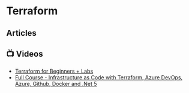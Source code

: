 # Terraform

## Articles

## 📺 Videos
- [Terraform for Beginners + Labs](https://www.youtube.com/watch?v=YcJ9IeukJL8)
- [Full Course - Infrastructure as Code with Terraform, Azure DevOps, Azure, Github, Docker and .Net 5](https://www.youtube.com/watch?v=q4xNBqvD1uU)